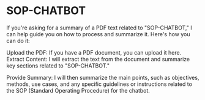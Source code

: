 # SOP-CHATBOT

If you're asking for a summary of a PDF text related to "SOP-CHATBOT," I can help guide you on how to process and summarize it. Here's how you can do it:

Upload the PDF: If you have a PDF document, you can upload it here.
Extract Content: I will extract the text from the document and summarize key sections related to "SOP-CHATBOT."

Provide Summary: I will then summarize the main points, such as objectives, methods, use cases, and any specific guidelines or instructions related to the SOP (Standard Operating Procedure) for the chatbot.
